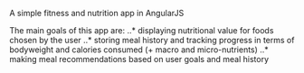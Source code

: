 A simple fitness and nutrition app in AngularJS

The main goals of this app are:
..* displaying nutritional value for foods chosen by the user
..* storing meal history and tracking progress in terms of bodyweight and calories consumed (+ macro and micro-nutrients)
..* making meal recommendations based on user goals and meal history